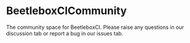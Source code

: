 # BeetleboxCICommunity
The community space for BeetleboxCI. Please raise any questions in our discussion tab or report a bug in our issues tab.
